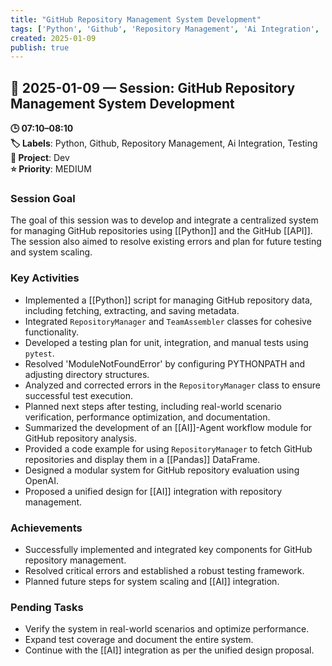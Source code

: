 ```yaml
---
title: "GitHub Repository Management System Development"
tags: ['Python', 'Github', 'Repository Management', 'Ai Integration', 'Testing']
created: 2025-01-09
publish: true
---
```


## 📅 2025-01-09 — Session: GitHub Repository Management System Development

**🕒 07:10–08:10**  
**🏷️ Labels**: Python, Github, Repository Management, Ai Integration, Testing  
**📂 Project**: Dev  
**⭐ Priority**: MEDIUM  


### Session Goal
The goal of this session was to develop and integrate a centralized system for managing GitHub repositories using [[Python]] and the GitHub [[API]]. The session also aimed to resolve existing errors and plan for future testing and system scaling.

### Key Activities
- Implemented a [[Python]] script for managing GitHub repository data, including fetching, extracting, and saving metadata.
- Integrated `RepositoryManager` and `TeamAssembler` classes for cohesive functionality.
- Developed a testing plan for unit, integration, and manual tests using `pytest`.
- Resolved 'ModuleNotFoundError' by configuring PYTHONPATH and adjusting directory structures.
- Analyzed and corrected errors in the `RepositoryManager` class to ensure successful test execution.
- Planned next steps after testing, including real-world scenario verification, performance optimization, and documentation.
- Summarized the development of an [[AI]]-Agent workflow module for GitHub repository analysis.
- Provided a code example for using `RepositoryManager` to fetch GitHub repositories and display them in a [[Pandas]] DataFrame.
- Designed a modular system for GitHub repository evaluation using OpenAI.
- Proposed a unified design for [[AI]] integration with repository management.

### Achievements
- Successfully implemented and integrated key components for GitHub repository management.
- Resolved critical errors and established a robust testing framework.
- Planned future steps for system scaling and [[AI]] integration.

### Pending Tasks
- Verify the system in real-world scenarios and optimize performance.
- Expand test coverage and document the entire system.
- Continue with the [[AI]] integration as per the unified design proposal.
